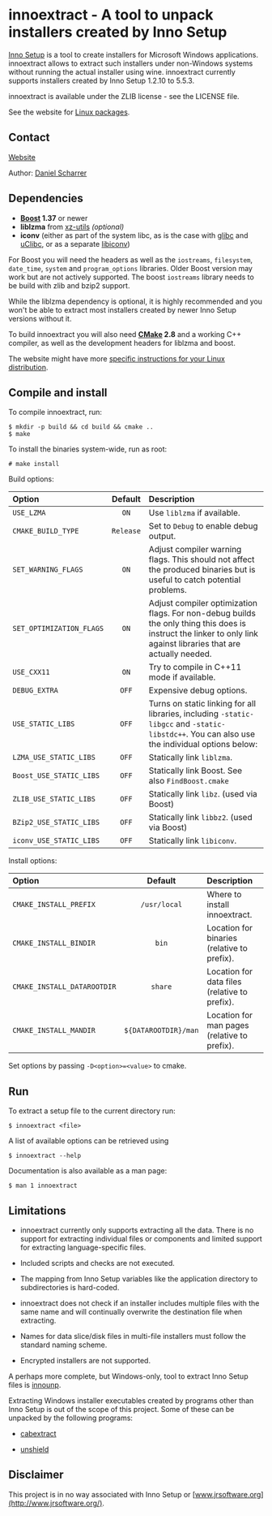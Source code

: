 
# innoextract - A tool to unpack installers created by Inno Setup

[Inno Setup](http://www.jrsoftware.org/isinfo.php) is a tool to create installers for Microsoft Windows applications. innoextract allows to extract such installers under non-Windows systems without running the actual installer using wine. innoextract currently supports installers created by Inno Setup 1.2.10 to 5.5.3.

innoextract is available under the ZLIB license - see the LICENSE file.

See the website for [Linux packages](http://constexpr.org/innoextract/#packages).

## Contact

[Website](http://constexpr.org/innoextract/)

Author: [Daniel Scharrer](http://constexpr.org/)

## Dependencies

* **[Boost](http://www.boost.org/) 1.37** or newer
* **liblzma** from [xz-utils](http://tukaani.org/xz/) *(optional)*
* **iconv** (either as part of the system libc, as is the case with [glibc](http://www.gnu.org/software/libc/) and [uClibc](http://www.uclibc.org/), or as a separate [libiconv](http://www.gnu.org/software/libiconv/))

For Boost you will need the headers as well as the `iostreams`, `filesystem`, `date_time`, `system` and `program_options` libraries. Older Boost version may work but are not actively supported. The boost `iostreams` library needs to be build with zlib and bzip2 support.

While the liblzma dependency is optional, it is highly recommended and you won't be able to extract most installers created by newer Inno Setup versions without it.

To build innoextract you will also need **[CMake](http://cmake.org/) 2.8** and a working C++ compiler, as well as the development headers for liblzma and boost.

The website might have more [specific instructions for your Linux distribution](http://constexpr.org/innoextract/install).

## Compile and install

To compile innoextract, run:

    $ mkdir -p build && cd build && cmake ..
    $ make

To install the binaries system-wide, run as root:

    # make install

Build options:

| Option                   | Default      | Description |
|:------------------------ |:------------:|:----------- |
| `USE_LZMA`               | `ON`         | Use `liblzma` if available.
| `CMAKE_BUILD_TYPE`       | `Release`    | Set to `Debug` to enable debug output.
| `SET_WARNING_FLAGS`      | `ON`         | Adjust compiler warning flags. This should not affect the produced binaries but is useful to catch potential problems.
| `SET_OPTIMIZATION_FLAGS` | `ON`         | Adjust compiler optimization flags. For non-debug builds the only thing this does is instruct the linker to only link against libraries that are actually needed.
| `USE_CXX11`              | `ON`         | Try to compile in C++11 mode if available.
| `DEBUG_EXTRA`            | `OFF`        | Expensive debug options.
| `USE_STATIC_LIBS`        | `OFF`        | Turns on static linking for all libraries, including `-static-libgcc` and `-static-libstdc++`. You can also use the individual options below:
| `LZMA_USE_STATIC_LIBS`   | `OFF`        | Statically link `liblzma`.
| `Boost_USE_STATIC_LIBS`  | `OFF`        | Statically link Boost. See also `FindBoost.cmake`
| `ZLIB_USE_STATIC_LIBS`   | `OFF`        | Statically link `libz`. (used via Boost)
| `BZip2_USE_STATIC_LIBS`  | `OFF`        | Statically link `libbz2`. (used via Boost)
| `iconv_USE_STATIC_LIBS`  | `OFF`        | Statically link `libiconv`.

Install options:

| Option                      | Default              | Description |
|:--------------------------- |:--------------------:|:----------- |
| `CMAKE_INSTALL_PREFIX`      | `/usr/local`         | Where to install innoextract.
| `CMAKE_INSTALL_BINDIR`      | `bin`                | Location for binaries (relative to prefix).
| `CMAKE_INSTALL_DATAROOTDIR` | `share`              | Location for data files (relative to prefix).
| `CMAKE_INSTALL_MANDIR`      | `${DATAROOTDIR}/man` | Location for man pages (relative to prefix).

Set options by passing `-D<option>=<value>` to cmake.

## Run

To extract a setup file to the current directory run:

    $ innoextract <file>

A list of available options can be retrieved using

    $ innoextract --help

Documentation is also available as a man page:

    $ man 1 innoextract

## Limitations

* innoextract currently only supports extracting all the data. There is no support for extracting individual files or components and limited support for extracting language-specific files.

* Included scripts and checks are not executed.

* The mapping from Inno Setup variables like the application directory to subdirectories is hard-coded.

* innoextract does not check if an installer includes multiple files with the same name and will continually overwrite the destination file when extracting.

* Names for data slice/disk files in multi-file installers must follow the standard naming scheme.

* Encrypted installers are not supported.

A perhaps more complete, but Windows-only, tool to extract Inno Setup files is [innounp](http://innounp.sourceforge.net/).

Extracting Windows installer executables created by programs other than Inno Setup is out of the scope of this project. Some of these can be unpacked by the following programs:

* [cabextract](http://www.cabextract.org.uk/)

* [unshield](http://www.synce.org/oldwiki/index.php/Unshield)

## Disclaimer

This project is in no way associated with Inno Setup or [www.jrsoftware.org](http://www.jrsoftware.org/).
